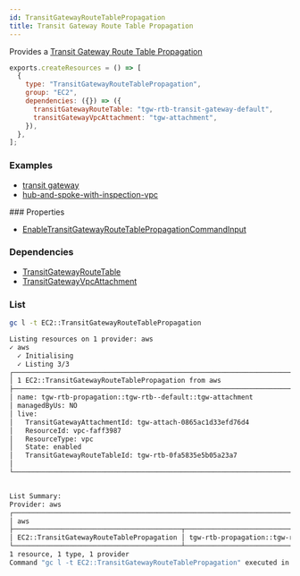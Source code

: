 ```yaml
---
id: TransitGatewayRouteTablePropagation
title: Transit Gateway Route Table Propagation
---
```


Provides a [Transit Gateway Route Table Propagation](https://console.aws.amazon.com/vpc/home?#TransitGatewayRouteTables:)

```js
exports.createResources = () => [
  {
    type: "TransitGatewayRouteTablePropagation",
    group: "EC2",
    dependencies: ({}) => ({
      transitGatewayRouteTable: "tgw-rtb-transit-gateway-default",
      transitGatewayVpcAttachment: "tgw-attachment",
    }),
  },
];
```

### Examples

- [transit gateway](https://github.com/grucloud/grucloud/blob/main/examples/aws/EC2/transit-gateway)
- [hub-and-spoke-with-inspection-vpc](https://github.com/grucloud/grucloud/blob/main/examples/aws/EC2/hub-and-spoke-with-inspection-vpc)

### Properties

- [EnableTransitGatewayRouteTablePropagationCommandInput](https://docs.aws.amazon.com/AWSJavaScriptSDK/v3/latest/clients/client-ec2/interfaces/enabletransitgatewayroutetablepropagationcommandinput.html)

### Dependencies

- [TransitGatewayRouteTable](./TransitGatewayRouteTable.md)
- [TransitGatewayVpcAttachment](./TransitGatewayVpcAttachment.md)

### List

```sh
gc l -t EC2::TransitGatewayRouteTablePropagation
```

```sh
Listing resources on 1 provider: aws
✓ aws
  ✓ Initialising
  ✓ Listing 3/3
┌───────────────────────────────────────────────────────────────────────────────────────┐
│ 1 EC2::TransitGatewayRouteTablePropagation from aws                                   │
├───────────────────────────────────────────────────────────────────────────────────────┤
│ name: tgw-rtb-propagation::tgw-rtb--default::tgw-attachment                           │
│ managedByUs: NO                                                                       │
│ live:                                                                                 │
│   TransitGatewayAttachmentId: tgw-attach-0865ac1d33efd76d4                            │
│   ResourceId: vpc-faff3987                                                            │
│   ResourceType: vpc                                                                   │
│   State: enabled                                                                      │
│   TransitGatewayRouteTableId: tgw-rtb-0fa5835e5b05a23a7                               │
│                                                                                       │
└───────────────────────────────────────────────────────────────────────────────────────┘


List Summary:
Provider: aws
┌──────────────────────────────────────────────────────────────────────────────────────┐
│ aws                                                                                  │
├──────────────────────────────────────────┬───────────────────────────────────────────┤
│ EC2::TransitGatewayRouteTablePropagation │ tgw-rtb-propagation::tgw-rtb--default::t… │
└──────────────────────────────────────────┴───────────────────────────────────────────┘
1 resource, 1 type, 1 provider
Command "gc l -t EC2::TransitGatewayRouteTablePropagation" executed in 8s, 178 MB
```

